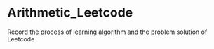 # Arithmetic_Leetcode
Record the process of learning algorithm and the problem solution of Leetcode
